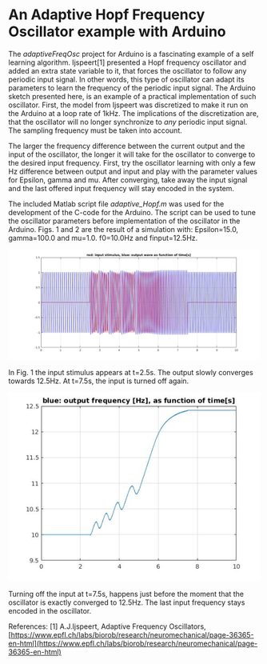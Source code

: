 # An Adaptive Hopf Frequency Oscillator example with Arduino

The *adaptiveFreqOsc* project for Arduino is a fascinating example of a self learning algorithm.
Ijspeert[1] presented a Hopf frequency oscillator and added an extra state variable to it, that forces the oscillator to follow any periodic input signal. In other words, this type of oscillator can adapt its parameters to learn the frequency of the periodic input signal. The Arduino sketch presented here, is an example of a practical implementation of such oscillator.
First, the model from Ijspeert was discretized to make it run on the Arduino at a loop rate of 1kHz. The implications of the discretization are, that the oscillator will no longer synchronize to *any* periodic input signal. The sampling frequency must be taken into account.

The larger the frequency difference between the current output and the input of the oscillator, the longer it will take for the oscillator to converge to the desired input frequency. First, try the oscillator learning with only a few Hz difference between output and input and play with the parameter values for Epsilon, gamma and mu. After converging, take away the input signal and the last offered input frequency will stay encoded in the system.

The included Matlab script file *adaptive_Hopf.m* was used for the development of the C-code for the Arduino. The script can be used to tune the oscillator parameters before implementation of the oscillator in the Arduino. Figs. 1 and 2 are the result of a simulation with: Epsilon=15.0, gamma=100.0 and mu=1.0.
f0=10.0Hz and finput=12.5Hz.

![Fig. 1. ](figures/fig_1.jpg  "Oscillator output as function of time.")

In Fig. 1 the input stimulus appears at t=2.5s. The output slowly converges towards 12.5Hz. At t=7.5s, the input is turned off again.

![ Fig. 2.](figures/fig_2.jpg  "Output frequency as function of time.")

Turning off the input at t=7.5s, happens just before the moment that the oscillator is exactly converged to 12.5Hz. The last input frequency stays encoded in the oscillator.

References:
[1] A.J.Ijspeert, Adaptive Frequency Oscillators, [https://www.epfl.ch/labs/biorob/research/neuromechanical/page-36365-en-html](https://www.epfl.ch/labs/biorob/research/neuromechanical/page-36365-en-html) 
